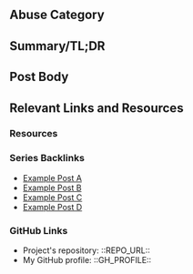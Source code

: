 [repo_url_keep]: # '::REPO_URL::'
[gh_profile_keep]: # '::GH_PROFILE::'
[//]: # 'You are advised to follow a similar structure such as the one below. When creating your contribution post, be sure that its structure is clear and you convey all necessary information. Consider including post banner and other visual assets.'

## Abuse Category

[//]: # 'Pick a suitable category.'
[//]: # 'e.g. bid bot abuse, comment self-vote violation, copy/paste, failure to tag nsfw, identity theft, plagiarism, scam, spam, tag abuse, vote farming'

## Summary/TL;DR

[//]: # 'Write a short overview of the post goal and content.'

## Post Body

[//]: # 'Write the post in readable and presentable form by utilizing markdown to style the text. https://guides.github.com/features/mastering-markdown/'
[//]: # 'Be sure to make appropriate sections to structure the text.'

## Relevant Links and Resources

### Resources

[//]: # 'Include links and references to resources used in the post. It is a good practice to cite all unoriginal materials.'

### Series Backlinks

[//]: # 'Add links to other posts of the series.'

- [Example Post A](https://steemit.com/utopian-io/@test-account/test-permlink)
- [Example Post B](https://steemit.com/utopian-io/@test-account/test-permlink)
- [Example Post C](https://steemit.com/utopian-io/@test-account/test-permlink)
- [Example Post D](https://steemit.com/utopian-io/@test-account/test-permlink)

### GitHub Links

[//]: # 'Include link to the GitHub repository of the specific project.'
[//]: # 'e.g. https://github.com/utopian-io/v2.utopian.io'

- Project's repository: ::REPO_URL::
- My GitHub profile: ::GH_PROFILE::
